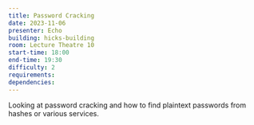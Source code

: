 ```yaml
---
title: Password Cracking
date: 2023-11-06
presenter: Echo
building: hicks-building
room: Lecture Theatre 10
start-time: 18:00
end-time: 19:30
difficulty: 2
requirements:
dependencies:
---
```


Looking at password cracking and how to find plaintext passwords from hashes or various services.